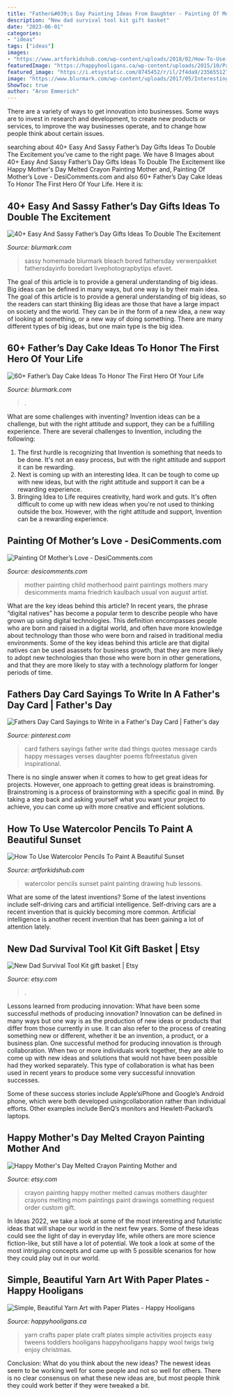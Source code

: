 ```yaml
---
title: "Father&#039;s Day Painting Ideas From Daughter - Painting Of Mother’s Love"
description: "New dad survival tool kit gift basket"
date: "2023-06-01"
categories:
- "ideas"
tags: ["ideas"]
images:
- "https://www.artforkidshub.com/wp-content/uploads/2018/02/How-To-Use-Watercolor-Pencils-To-Paint-A-Sunset-feature.jpg"
featuredImage: "https://happyhooligans.ca/wp-content/uploads/2015/10/Paper-Plate-Yarn-Art-Happy-Hooligans-.jpg"
featured_image: "https://i.etsystatic.com/8745452/r/il/2f4da9/2356551271/il_794xN.2356551271_dca8.jpg"
image: "https://www.blurmark.com/wp-content/uploads/2017/05/Interesting-Cake-Idea.jpg"
ShowToc: true
author: "Aron Emmerich"
---
```



There are a variety of ways to get innovation into businesses. Some ways are to invest in research and development, to create new products or services, to improve the way businesses operate, and to change how people think about certain issues. 

	

		
searching about 40+ Easy And Sassy Father’s Day Gifts Ideas To Double The Excitement you've came to the right page. We have 8 Images about 40+ Easy And Sassy Father’s Day Gifts Ideas To Double The Excitement like Happy Mother&#039;s Day Melted Crayon Painting Mother and, Painting Of Mother’s Love - DesiComments.com and also 60+ Father’s Day Cake Ideas To Honor The First Hero Of Your Life. Here it is:
		
    
## 40+ Easy And Sassy Father’s Day Gifts Ideas To Double The Excitement

<img loading=lazy src="https://www.blurmark.com/wp-content/uploads/2017/06/Daddy-Daughter-Photo-Frame.jpg" onerror="this.onerror=null;this.src='https://tse2.mm.bing.net/th?id=OIP.wayntZwxHz-c5keWKO1xygHaJ4&amp;pid=15.1';" alt="40+ Easy And Sassy Father’s Day Gifts Ideas To Double The Excitement">

_Source: blurmark.com_

>sassy homemade blurmark bleach bored fathersday verwenpakket fathersdayinfo boredart livephotograpbytips efavet. 

	

The goal of this article is to provide a general understanding of big ideas. Big ideas can be defined in many ways, but one way is by their main idea. The goal of this article is to provide a general understanding of big ideas, so the readers can start thinking
Big ideas are those that have a large impact on society and the world. They can be in the form of a new idea, a new way of looking at something, or a new way of doing something. There are many different types of big ideas, but one main type is the big idea.

    
## 60+ Father’s Day Cake Ideas To Honor The First Hero Of Your Life

<img loading=lazy src="https://www.blurmark.com/wp-content/uploads/2017/05/Interesting-Cake-Idea.jpg" onerror="this.onerror=null;this.src='https://tse4.mm.bing.net/th?id=OIP.9wboycE_pVbqtqk6hBUM6QHaJ7&amp;pid=15.1';" alt="60+ Father’s Day Cake Ideas To Honor The First Hero Of Your Life">

_Source: blurmark.com_

>. 

	

What are some challenges with inventing?
Invention ideas can be a challenge, but with the right attitude and support, they can be a fulfilling experience. There are several challenges to Invention, including the following:
1. The first hurdle is recognizing that Invention is something that needs to be done. It's not an easy process, but with the right attitude and support it can be rewarding.
2. Next is coming up with an interesting Idea. It can be tough to come up with new ideas, but with the right attitude and support it can be a rewarding experience. 
3. Bringing Idea to Life requires creativity, hard work and guts. It's often difficult to come up with new ideas when you're not used to thinking outside the box. However, with the right attitude and support, Invention can be a rewarding experience.

    
## Painting Of Mother’s Love - DesiComments.com

<img loading=lazy src="https://www.desicomments.com/dc2/03/195664/1956641.jpg" onerror="this.onerror=null;this.src='https://tse3.mm.bing.net/th?id=OIP.kX6Ver2-4BOifS_KsZAElwHaJB&amp;pid=15.1';" alt="Painting Of Mother’s Love - DesiComments.com">

_Source: desicomments.com_

>mother painting child motherhood paint paintings mothers mary desicomments mama friedrich kaulbach usual von august artist. 

	

What are the key ideas behind this article?
In recent years, the phrase “digital natives” has become a popular term to describe people who have grown up using digital technologies. This definition encompasses people who are born and raised in a digital world, and often have more knowledge about technology than those who were born and raised in traditional media environments. Some of the key ideas behind this article are that digital natives can be used asassets for business growth, that they are more likely to adopt new technologies than those who were born in other generations, and that they are more likely to stay with a technology platform for longer periods of time.

    
## Fathers Day Card Sayings To Write In A Father&#039;s Day Card | Father&#039;s Day

<img loading=lazy src="https://i.pinimg.com/736x/90/86/b8/9086b86585d2fdd5ff35f7f249c880b9.jpg" onerror="this.onerror=null;this.src='https://tse1.mm.bing.net/th?id=OIP.Sre39tFT9EKjUKnkBF4P3gHaLH&amp;pid=15.1';" alt="Fathers Day Card Sayings to Write in a Father&#039;s Day Card | Father&#039;s day">

_Source: pinterest.com_

>card fathers sayings father write dad things quotes message cards happy messages verses daughter poems fbfreestatus given inspirational. 

	

There is no single answer when it comes to how to get great ideas for projects. However, one approach to getting great ideas is brainstroming. Brainstroming is a process of brainstorming with a specific goal in mind. By taking a step back and asking yourself what you want your project to achieve, you can come up with more creative and efficient solutions.

    
## How To Use Watercolor Pencils To Paint A Beautiful Sunset

<img loading=lazy src="https://www.artforkidshub.com/wp-content/uploads/2018/02/How-To-Use-Watercolor-Pencils-To-Paint-A-Sunset-feature.jpg" onerror="this.onerror=null;this.src='https://tse1.mm.bing.net/th?id=OIP.pIgHdCPiePyr5g6dq3qYZAHaEK&amp;pid=15.1';" alt="How To Use Watercolor Pencils To Paint A Beautiful Sunset">

_Source: artforkidshub.com_

>watercolor pencils sunset paint painting drawing hub lessons. 

	

What are some of the latest inventions?
Some of the latest inventions include self-driving cars and artificial intelligence. Self-driving cars are a recent invention that is quickly becoming more common. Artificial intelligence is another recent invention that has been gaining a lot of attention lately.

    
## New Dad Survival Tool Kit Gift Basket | Etsy

<img loading=lazy src="https://i.etsystatic.com/8745452/r/il/2f4da9/2356551271/il_794xN.2356551271_dca8.jpg" onerror="this.onerror=null;this.src='https://tse4.mm.bing.net/th?id=OIP.z8E4QVZCdsElgk83kX9d6AHaJ4&amp;pid=15.1';" alt="New Dad Survival Tool Kit gift basket | Etsy">

_Source: etsy.com_

>. 

	

Lessons learned from producing innovation: What have been some successful methods of producing innovation?
Innovation can be defined in many ways but one way is as the production of new ideas or products that differ from those currently in use. It can also refer to the process of creating something new or different, whether it be an invention, a product, or a business plan.
One successful method for producing innovation is through collaboration. When two or more individuals work together, they are able to come up with new ideas and solutions that would not have been possible had they worked separately. This type of collaboration is what has been used in recent years to produce some very successful innovation successes.

Some of these success stories include Apple’siPhone and Google’s Android phone, which were both developed usingcollaboration rather than individual efforts. Other examples include BenQ’s monitors and Hewlett-Packard’s laptops.

    
## Happy Mother&#039;s Day Melted Crayon Painting Mother And

<img loading=lazy src="https://img.etsystatic.com/il/6c3b90/442784368/il_570xN.442784368_nsks.jpg?version=0" onerror="this.onerror=null;this.src='https://tse3.mm.bing.net/th?id=OIP.F78eAoaY7OST5Rttxpne9QHaJ4&amp;pid=15.1';" alt="Happy Mother&#039;s Day Melted Crayon Painting Mother and">

_Source: etsy.com_

>crayon painting happy mother melted canvas mothers daughter crayons melting mom paintings paint drawings something request order custom gift. 

	

In Ideas 2022, we take a look at some of the most interesting and futuristic ideas that will shape our world in the next few years. Some of these ideas could see the light of day in everyday life, while others are more science fiction-like, but still have a lot of potential. We took a look at some of the most intriguing concepts and came up with 5 possible scenarios for how they could play out in our world.

    
## Simple, Beautiful Yarn Art With Paper Plates - Happy Hooligans

<img loading=lazy src="https://happyhooligans.ca/wp-content/uploads/2015/10/Paper-Plate-Yarn-Art-Happy-Hooligans-.jpg" onerror="this.onerror=null;this.src='https://tse3.mm.bing.net/th?id=OIP.EEoQCtcLq4XeXOihs9j1sgAAAA&amp;pid=15.1';" alt="Simple, Beautiful Yarn Art with Paper Plates - Happy Hooligans">

_Source: happyhooligans.ca_

>yarn crafts paper plate craft plates simple activities projects easy tweens toddlers hooligans happyhooligans happy wool twigs twig enjoy christmas. 

	

Conclusion: What do you think about the new ideas?
The newest ideas seem to be working well for some people and not so well for others. There is no clear consensus on what these new ideas are, but most people think they could work better if they were tweaked a bit.

